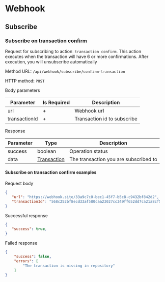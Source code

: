 # Webhook

## Subscribe

### Subscribe on transaction confirm

Request for subscribing to action: `transaction confirm`. This action executes when the transaction will have 6 or more confirmations. After execution, you will unsubscribe automatically

Method URL: `/api/webhook/subscribe/confirm-transaction`

HTTP method: `POST`

Body parameters

| Parameter     | Is Required | Description                 |
|---------------|-------------|-----------------------------|
| url           | +           | Webhook url                 |
| transactionId | +           | Transaction id to subscribe |

Response

| Parameter | Type                                                                                   | Description       |
|-----------|----------------------------------------------------------------------------------------|-------------------|
| success   | boolean                                                                                | Operation status  |
| data      | [Transaction](https://github.com/AraiEzzra/DDKCORE/blob/master/docs/api/models.md#transaction) | The transaction you are subscribed to |

#### Subscribe on transaction confirm examples

Request body

```json
{
   "url": "https://webhook.site/33a9c7c0-bec1-45f7-b5c8-c9432bf842d2",
   "transactionId": "568c252bf8ecd33af580caa23027cc349ff652dd7ca21a8cf5fd153e55173322"
}
```

Successful response

```json
{
   "success": true,
}
```

Failed response

```json
{
    "success": false,
    "errors": [
        "The transaction is missing in repository"
    ]
}
```
